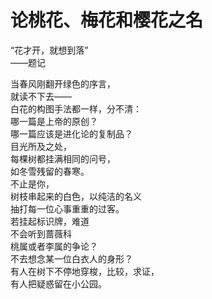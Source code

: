 # 论桃花、梅花和樱花之名

“花才开，就想到落”<br>
——题记<br>

当春风刚翻开绿色的序言，<br>
就读不下去——<br>
白花的构图手法都一样，分不清：<br>
哪一篇是上帝的原创？<br>
哪一篇应该是进化论的复制品？<br>
目光所及之处，<br>
每棵树都挂满相同的问号，<br>
如冬雪残留的春寒。<br>
不止是你，<br>
树枝串起来的白色，以纯洁的名义<br>
抽打每一位心事重重的过客。<br>
若挂起标识牌，难道<br>
不会听到蔷薇科<br>
桃属或者李属的争论？<br>
不去想念某一位白衣人的身形？<br>
有人在树下不停地穿梭，比较，求证，<br>
有人把疑惑留在小公园。<br>